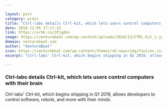 ```yaml
---

layout: post
category: press
title: "Ctrl-labs details Ctrl-kit, which lets users control computers with their brain"
date: 2018-12-05 17:17:13
link: https://vrhk.co/2PjqASo
image: https://venturebeat.com/wp-content/uploads/2018/12/CTRL-kit_1.jpg?fit=3840%2C2401&strip=all
domain: venturebeat.com
author: "VentureBeat"
icon: https://venturebeat.com/wp-content/themes/vb-news/img/favicon.ico
excerpt: "Ctrl-labs' Ctrl-kit, which begins shipping in Q1 2019, allows developers to control software, robots, and more with their minds."

---
```


### Ctrl-labs details Ctrl-kit, which lets users control computers with their brain

Ctrl-labs' Ctrl-kit, which begins shipping in Q1 2019, allows developers to control software, robots, and more with their minds.